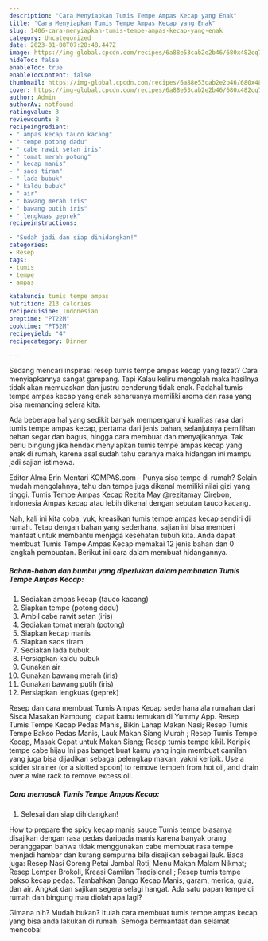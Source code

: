 ```yaml
---
description: "Cara Menyiapkan Tumis Tempe Ampas Kecap yang Enak"
title: "Cara Menyiapkan Tumis Tempe Ampas Kecap yang Enak"
slug: 1406-cara-menyiapkan-tumis-tempe-ampas-kecap-yang-enak
category: Uncategorized
date: 2023-01-08T07:28:48.447Z
image: https://img-global.cpcdn.com/recipes/6a88e53cab2e2b46/680x482cq70/tumis-tempe-ampas-kecap-foto-resep-utama.jpg
hideToc: false
enableToc: true
enableTocContent: false
thumbnail: https://img-global.cpcdn.com/recipes/6a88e53cab2e2b46/680x482cq70/tumis-tempe-ampas-kecap-foto-resep-utama.jpg
cover: https://img-global.cpcdn.com/recipes/6a88e53cab2e2b46/680x482cq70/tumis-tempe-ampas-kecap-foto-resep-utama.jpg
author: Admin
authorAv: notfound
ratingvalue: 3
reviewcount: 8
recipeingredient:
- " ampas kecap tauco kacang"
- " tempe potong dadu"
- " cabe rawit setan iris"
- " tomat merah potong"
- " kecap manis"
- " saos tiram"
- " lada bubuk"
- " kaldu bubuk"
- " air"
- " bawang merah iris"
- " bawang putih iris"
- " lengkuas geprek"
recipeinstructions:

- "Sudah jadi dan siap dihidangkan!"
categories:
- Resep
tags:
- tumis
- tempe
- ampas

katakunci: tumis tempe ampas 
nutrition: 213 calories
recipecuisine: Indonesian
preptime: "PT22M"
cooktime: "PT52M"
recipeyield: "4"
recipecategory: Dinner

---
```



Sedang mencari inspirasi resep tumis tempe ampas kecap yang lezat? Cara menyiapkannya sangat gampang. Tapi Kalau keliru mengolah maka hasilnya tidak akan memuaskan dan justru cenderung tidak enak. Padahal tumis tempe ampas kecap yang enak seharusnya memiliki aroma dan rasa yang bisa memancing selera kita.


Ada beberapa hal yang sedikit banyak mempengaruhi kualitas rasa dari tumis tempe ampas kecap, pertama dari jenis bahan, selanjutnya pemilihan bahan segar dan bagus, hingga cara membuat dan menyajikannya. Tak perlu bingung jika hendak menyiapkan tumis tempe ampas kecap yang enak di rumah, karena asal sudah tahu caranya maka hidangan ini mampu jadi sajian istimewa.

Editor Alma Erin Mentari KOMPAS.com - Punya sisa tempe di rumah? Selain mudah mengolahnya, tahu dan tempe juga dikenal memiliki nilai gizi yang tinggi. Tumis Tempe Ampas Kecap Rezita May @rezitamay Cirebon, Indonesia Ampas kecap atau lebih dikenal dengan sebutan tauco kacang.


Nah, kali ini kita coba, yuk, kreasikan tumis tempe ampas kecap sendiri di rumah. Tetap dengan bahan yang sederhana, sajian ini bisa memberi manfaat untuk membantu menjaga kesehatan tubuh kita. Anda dapat membuat Tumis Tempe Ampas Kecap memakai 12 jenis bahan dan 0 langkah pembuatan. Berikut ini cara dalam membuat hidangannya.

<!--inarticleads1-->

##### Bahan-bahan dan bumbu yang diperlukan dalam pembuatan Tumis Tempe Ampas Kecap:

1. Sediakan  ampas kecap (tauco kacang)
1. Siapkan  tempe (potong dadu)
1. Ambil  cabe rawit setan (iris)
1. Sediakan  tomat merah (potong)
1. Siapkan  kecap manis
1. Siapkan  saos tiram
1. Sediakan  lada bubuk
1. Persiapkan  kaldu bubuk
1. Gunakan  air
1. Gunakan  bawang merah (iris)
1. Gunakan  bawang putih (iris)
1. Persiapkan  lengkuas (geprek)


Resep dan cara membuat Tumis Ampas Kecap sederhana ala rumahan dari Sisca ️Masakan Kampung ️ dapat kamu temukan di Yummy App. Resep Tumis Tempe Kecap Pedas Manis, Bikin Lahap Makan Nasi; Resep Tumis Tempe Bakso Pedas Manis, Lauk Makan Siang Murah ; Resep Tumis Tempe Kecap, Masak Cepat untuk Makan Siang; Resep tumis tempe kikil. Keripik tempe cabe hijau Ini pas banget buat kamu yang ingin membuat camilan yang juga bisa dijadikan sebagai pelengkap makan, yakni keripik. Use a spider strainer (or a slotted spoon) to remove tempeh from hot oil, and drain over a wire rack to remove excess oil. 

<!--inarticleads2-->

##### Cara memasak Tumis Tempe Ampas Kecap:


1. Selesai dan siap dihidangkan!

How to prepare the spicy kecap manis sauce Tumis tempe biasanya disajikan dengan rasa pedas daripada manis karena banyak orang beranggapan bahwa tidak menggunakan cabe membuat rasa tempe menjadi hambar dan kurang sempurna bila disajikan sebagai lauk. Baca juga: Resep Nasi Goreng Petai Jambal Roti, Menu Makan Malam Nikmat; Resep Lemper Brokoli, Kreasi Camilan Tradisional ; Resep tumis tempe bakso kecap pedas. Tambahkan Bango Kecap Manis, garam, merica, gula, dan air. Angkat dan sajikan segera selagi hangat. Ada satu papan tempe di rumah dan bingung mau diolah apa lagi? 

Gimana nih? Mudah bukan? Itulah cara membuat tumis tempe ampas kecap yang bisa anda lakukan di rumah. Semoga bermanfaat dan selamat mencoba!
